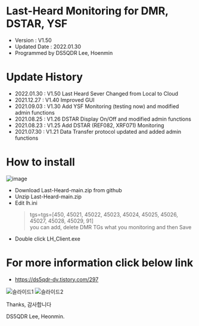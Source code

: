# Last-Heard Monitoring for DMR, DSTAR, YSF
- Version : V1.50
- Updated Date : 2022.01.30
- Programmed by DS5QDR Lee, Hoenmin

# Update History
- 2022.01.30 : V1.50 Last Heard Sever Changed from Local to Cloud 
- 2021.12.27 : V1.40 Improved GUI
- 2021.09.03 : V1.30 Add YSF Monitoring (testing now) and modified admin functions
- 2021.08.25 : V1.26 DSTAR Display On/Off and modified admin functions
- 2021.08.23 : V1.25 Add DSTAR (REF082, XRF071) Monitoring
- 2021.07.30 : V1.21 Data Transfer protocol updated and added admin functions

# How to install
![image](https://user-images.githubusercontent.com/64110724/147442831-be8ed0e5-e830-41f3-b93d-008cb9934c46.png)

- Download Last-Heard-main.zip from github
- Unzip Last-Heard-main.zip 
- Edit lh.ini 
   > tgs=tgs=[450, 45021, 45022, 45023, 45024, 45025, 45026, 45027, 45028, 45029, 91]  
   > you can add, delete DMR TGs what you monitoring 
   > and then Save 
- Double click LH_Client.exe 

# For more information click below link
- https://ds5qdr-dv.tistory.com/297

![슬라이드1](https://user-images.githubusercontent.com/64110724/147442551-bfa475d1-e2f9-4535-9223-573fa0040ba3.JPG)
![슬라이드2](https://user-images.githubusercontent.com/64110724/147442553-38df24da-cc32-4acb-b2f6-0ca2eb3a7fef.JPG)


Thanks, 감사합니다

DS5QDR Lee, Heonmin.
